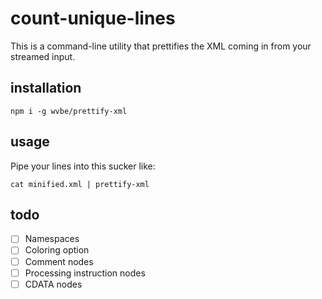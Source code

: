 # count-unique-lines

This is a command-line utility that prettifies the XML coming in from your streamed input.

## installation

```
npm i -g wvbe/prettify-xml
```

## usage

Pipe your lines into this sucker like:

```
cat minified.xml | prettify-xml
```

## todo

- [ ] Namespaces
- [ ] Coloring option
- [ ] Comment nodes
- [ ] Processing instruction nodes
- [ ] CDATA nodes